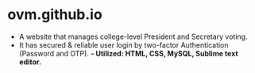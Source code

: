 # ovm.github.io
- A website that manages college-level President and Secretary voting.
- It has secured & reliable user login by two-factor Authentication (Password and OTP).
**- Utilized: HTML, CSS, MySQL, Sublime text editor.**
